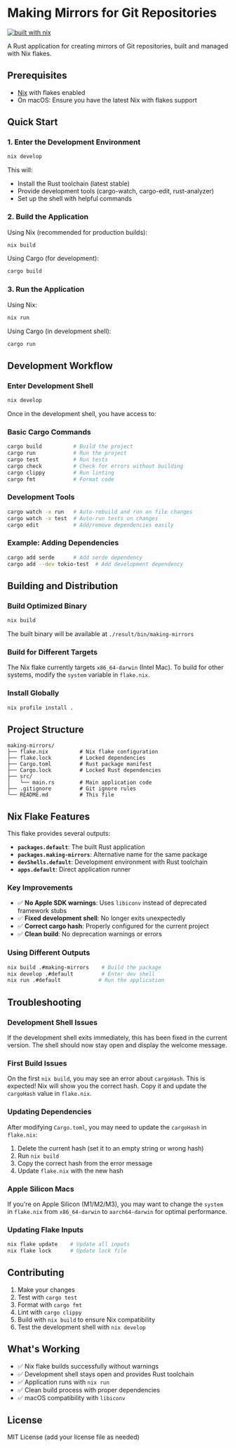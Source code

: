 # Making Mirrors for Git Repositories

[![built with nix](https://builtwithnix.org/badge.svg)](https://builtwithnix.org)

A Rust application for creating mirrors of Git repositories, built and managed with Nix flakes.

## Prerequisites

- [Nix](https://nixos.org/download.html) with flakes enabled
- On macOS: Ensure you have the latest Nix with flakes support

## Quick Start

### 1. Enter the Development Environment

```bash
nix develop
```

This will:

- Install the Rust toolchain (latest stable)
- Provide development tools (cargo-watch, cargo-edit, rust-analyzer)
- Set up the shell with helpful commands

### 2. Build the Application

Using Nix (recommended for production builds):

```bash
nix build
```

Using Cargo (for development):

```bash
cargo build
```

### 3. Run the Application

Using Nix:

```bash
nix run
```

Using Cargo (in development shell):

```bash
cargo run
```

## Development Workflow

### Enter Development Shell

```bash
nix develop
```

Once in the development shell, you have access to:

### Basic Cargo Commands

```bash
cargo build          # Build the project
cargo run            # Run the project
cargo test           # Run tests
cargo check          # Check for errors without building
cargo clippy         # Run linting
cargo fmt            # Format code
```

### Development Tools

```bash
cargo watch -x run   # Auto-rebuild and run on file changes
cargo watch -x test  # Auto-run tests on changes
cargo edit           # Add/remove dependencies easily
```

### Example: Adding Dependencies

```bash
cargo add serde      # Add serde dependency
cargo add --dev tokio-test  # Add development dependency
```

## Building and Distribution

### Build Optimized Binary

```bash
nix build
```

The built binary will be available at `./result/bin/making-mirrors`

### Build for Different Targets

The Nix flake currently targets `x86_64-darwin` (Intel Mac). To build for other systems, modify the `system` variable in `flake.nix`.

### Install Globally

```bash
nix profile install .
```

## Project Structure

```text
making-mirrors/
├── flake.nix          # Nix flake configuration
├── flake.lock         # Locked dependencies
├── Cargo.toml         # Rust package manifest
├── Cargo.lock         # Locked Rust dependencies
├── src/
│   └── main.rs        # Main application code
├── .gitignore         # Git ignore rules
└── README.md          # This file
```

## Nix Flake Features

This flake provides several outputs:

- **`packages.default`**: The built Rust application
- **`packages.making-mirrors`**: Alternative name for the same package
- **`devShells.default`**: Development environment with Rust toolchain
- **`apps.default`**: Direct application runner

### Key Improvements

- ✅ **No Apple SDK warnings**: Uses `libiconv` instead of deprecated framework stubs
- ✅ **Fixed development shell**: No longer exits unexpectedly
- ✅ **Correct cargo hash**: Properly configured for the current project
- ✅ **Clean build**: No deprecation warnings or errors

### Using Different Outputs

```bash
nix build .#making-mirrors    # Build the package
nix develop .#default         # Enter dev shell
nix run .#default            # Run the application
```

## Troubleshooting

### Development Shell Issues

If the development shell exits immediately, this has been fixed in the current version. The shell should now stay open and display the welcome message.

### First Build Issues

On the first `nix build`, you may see an error about `cargoHash`. This is expected! Nix will show you the correct hash. Copy it and update the `cargoHash` value in `flake.nix`.

### Updating Dependencies

After modifying `Cargo.toml`, you may need to update the `cargoHash` in `flake.nix`:

1. Delete the current hash (set it to an empty string or wrong hash)
2. Run `nix build`
3. Copy the correct hash from the error message
4. Update `flake.nix` with the new hash

### Apple Silicon Macs

If you're on Apple Silicon (M1/M2/M3), you may want to change the `system` in `flake.nix` from `x86_64-darwin` to `aarch64-darwin` for optimal performance.

### Updating Flake Inputs

```bash
nix flake update    # Update all inputs
nix flake lock      # Update lock file
```

## Contributing

1. Make your changes
2. Test with `cargo test`
3. Format with `cargo fmt`
4. Lint with `cargo clippy`
5. Build with `nix build` to ensure Nix compatibility
6. Test the development shell with `nix develop`

## What's Working

- ✅ Nix flake builds successfully without warnings
- ✅ Development shell stays open and provides Rust toolchain
- ✅ Application runs with `nix run`
- ✅ Clean build process with proper dependencies
- ✅ macOS compatibility with `libiconv`

## License

MIT License (add your license file as needed)
